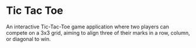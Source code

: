 # Tic Tac Toe

An interactive Tic-Tac-Toe game application where two players can compete on a 3x3 grid, aiming to align three of their marks in a row, column, or diagonal to win.